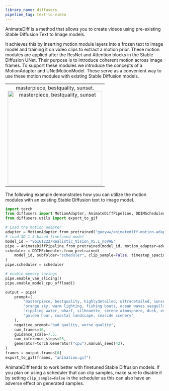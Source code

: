 ```yaml
---
library_name: diffusers
pipeline_tag: text-to-video
---
```


AnimateDiff is a method that allows you to create videos using pre-existing Stable Diffusion Text to Image models. 

It achieves this by inserting motion module layers into a frozen text to image model and training it on video clips to extract a motion prior.
These motion modules are applied after the ResNet and Attention blocks in the Stable Diffusion UNet. Their purpose is to introduce coherent motion across image frames. To support these modules we introduce the concepts of a MotionAdapter and UNetMotionModel. These serve as a convenient way to use these motion modules with existing Stable Diffusion models.    

<table>
    <tr>
        <td><center>
        masterpiece, bestquality, sunset.
        <br>
        <img src="https://huggingface.co/datasets/huggingface/documentation-images/resolve/main/diffusers/animatediff-realistic-doc.gif"
            alt="masterpiece, bestquality, sunset"
            style="width: 300px;" />
        </center></td>
    </tr>
</table>

The following example demonstrates how you can utilize the motion modules with an existing Stable Diffusion text to image model.

```python
import torch
from diffusers import MotionAdapter, AnimateDiffPipeline, DDIMScheduler
from diffusers.utils import export_to_gif

# Load the motion adapter
adapter = MotionAdapter.from_pretrained("guoyww/animatediff-motion-adapter-v1-5-2")
# load SD 1.5 based finetuned model
model_id = "SG161222/Realistic_Vision_V5.1_noVAE"
pipe = AnimateDiffPipeline.from_pretrained(model_id, motion_adapter=adapter)
scheduler = DDIMScheduler.from_pretrained(
    model_id, subfolder="scheduler", clip_sample=False, timestep_spacing="linspace", steps_offset=1
)
pipe.scheduler = scheduler

# enable memory savings
pipe.enable_vae_slicing()
pipe.enable_model_cpu_offload()

output = pipe(
    prompt=(
        "masterpiece, bestquality, highlydetailed, ultradetailed, sunset, "
        "orange sky, warm lighting, fishing boats, ocean waves seagulls, "
        "rippling water, wharf, silhouette, serene atmosphere, dusk, evening glow, "
        "golden hour, coastal landscape, seaside scenery"
    ),
    negative_prompt="bad quality, worse quality",
    num_frames=16,
    guidance_scale=7.5,
    num_inference_steps=25,
    generator=torch.Generator("cpu").manual_seed(42),
)
frames = output.frames[0]
export_to_gif(frames, "animation.gif")
```

<Tip>

AnimateDiff tends to work better with finetuned Stable Diffusion models. If you plan on using a scheduler that can clip samples, make sure to disable it by setting `clip_sample=False` in the scheduler as this can also have an adverse effect on generated samples.

</Tip>